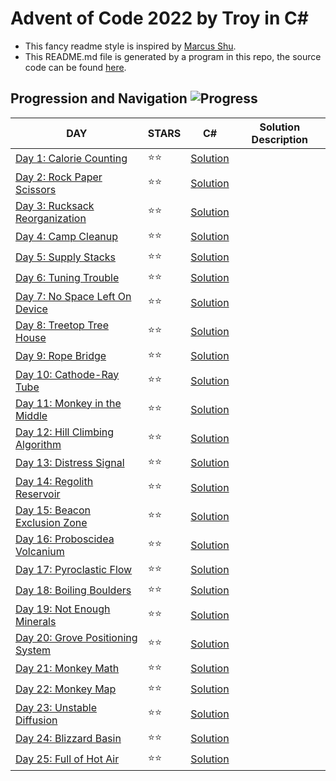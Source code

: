 # Advent of Code 2022 by Troy in C#
- This fancy readme style is inspired by [Marcus Shu](https://github.com/shulkx/advent-of-code/tree/main/adventofcode2022).
- This README.md file is generated by a program in this repo, the source code can be found [here](./README.md-Updater/Program.cs).

## Progression and Navigation    ![Progress](https://progress-bar.dev/25/?scale=25&title=Days&width=240&suffix=/25)

| DAY                                                          | STARS | C#                            | Solution Description |
| ------------------------------------------------------------ | ----- | ----------------------------- | -------------------- |
| [Day 1: Calorie Counting](https://adventofcode.com/2022/day/1)              | ⭐️⭐️ | [Solution](./Day_01/Day_1_Calorie_Counting.cs)               |                      |
| [Day 2: Rock Paper Scissors](https://adventofcode.com/2022/day/2)           | ⭐️⭐️ | [Solution](./Day_02/Day_2_Rock_Paper_Scissors.cs)            |                      |
| [Day 3: Rucksack Reorganization](https://adventofcode.com/2022/day/3)       | ⭐️⭐️ | [Solution](./Day_03/Day_3_Rucksack_Reorganization.cs)        |                      |
| [Day 4: Camp Cleanup](https://adventofcode.com/2022/day/4)                  | ⭐️⭐️ | [Solution](./Day_04/Day_4_Camp_Cleanup.cs)                   |                      |
| [Day 5: Supply Stacks](https://adventofcode.com/2022/day/5)                 | ⭐️⭐️ | [Solution](./Day_05/Day_5_Supply_Stacks.cs)                  |                      |
| [Day 6: Tuning Trouble](https://adventofcode.com/2022/day/6)                | ⭐️⭐️ | [Solution](./Day_06/Day_6_Tuning_Trouble.cs)                 |                      |
| [Day 7: No Space Left On Device](https://adventofcode.com/2022/day/7)       | ⭐️⭐️ | [Solution](./Day_07/Day_7.cs)                                |                      |
| [Day 8: Treetop Tree House](https://adventofcode.com/2022/day/8)            | ⭐️⭐️ | [Solution](./Day_08/Day_8.cs)                                |                      |
| [Day 9: Rope Bridge](https://adventofcode.com/2022/day/9)                   | ⭐️⭐️ | [Solution](./Day_09/Day_9.cs)                                |                      |
| [Day 10: Cathode-Ray Tube](https://adventofcode.com/2022/day/10)            | ⭐️⭐️ | [Solution](./Day_10/Day_10.cs)                               |                      |
| [Day 11: Monkey in the Middle](https://adventofcode.com/2022/day/11)        | ⭐️⭐️ | [Solution](./Day_11/Day_11.cs)                               |                      |
| [Day 12: Hill Climbing Algorithm](https://adventofcode.com/2022/day/12)     | ⭐️⭐️ | [Solution](./Day_12/Day_12.cs)                               |                      |
| [Day 13: Distress Signal](https://adventofcode.com/2022/day/13)             | ⭐️⭐️ | [Solution](./Day_13/Day_13.cs)                               |                      |
| [Day 14: Regolith Reservoir](https://adventofcode.com/2022/day/14)          | ⭐️⭐️ | [Solution](./Day_14/Day_14.cs)                               |                      |
| [Day 15: Beacon Exclusion Zone](https://adventofcode.com/2022/day/15)       | ⭐️⭐️ | [Solution](./Day_15/Day_15.cs)                               |                      |
| [Day 16: Proboscidea Volcanium](https://adventofcode.com/2022/day/16)       | ⭐️⭐️ | [Solution](./Day_16/Day_16.cs)                               |                      |
| [Day 17: Pyroclastic Flow](https://adventofcode.com/2022/day/17)            | ⭐️⭐️ | [Solution](./Day_17/Day_17.cs)                               |                      |
| [Day 18: Boiling Boulders](https://adventofcode.com/2022/day/18)            | ⭐️⭐️ | [Solution](./Day_18/Day_18.cs)                               |                      |
| [Day 19: Not Enough Minerals](https://adventofcode.com/2022/day/19)         | ⭐️⭐️ | [Solution](./Day_19/Day_19.cs)                               |                      |
| [Day 20: Grove Positioning System](https://adventofcode.com/2022/day/20)    | ⭐️⭐️ | [Solution](./Day_20/Day_20.cs)                               |                      |
| [Day 21: Monkey Math](https://adventofcode.com/2022/day/21)                 | ⭐️⭐️ | [Solution](./Day_21/Day_21.cs)                               |                      |
| [Day 22: Monkey Map](https://adventofcode.com/2022/day/22)                  | ⭐️⭐️ | [Solution](./Day_22/Day_22.cs)                               |                      |
| [Day 23: Unstable Diffusion](https://adventofcode.com/2022/day/23)          | ⭐️⭐️ | [Solution](./Day_23/Day_23.cs)                               |                      |
| [Day 24: Blizzard Basin](https://adventofcode.com/2022/day/24)              | ⭐️⭐️ | [Solution](./Day_24/Day_24.cs)                               |                      |
| [Day 25: Full of Hot Air](https://adventofcode.com/2022/day/25)             | ⭐️⭐️ | [Solution](./Day_25/Day_25.cs)                               |                      |
